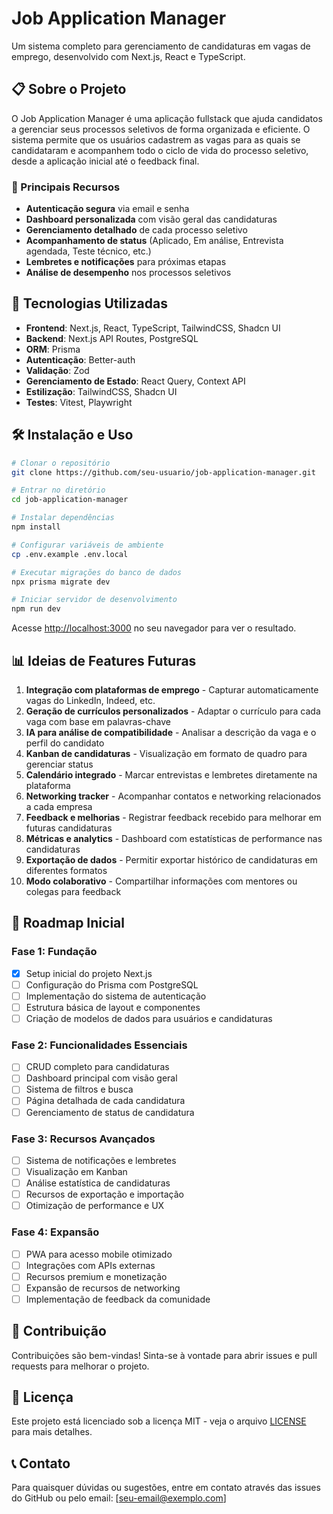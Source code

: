 # Job Application Manager

Um sistema completo para gerenciamento de candidaturas em vagas de emprego, desenvolvido com Next.js, React e TypeScript.

## 📋 Sobre o Projeto

O Job Application Manager é uma aplicação fullstack que ajuda candidatos a gerenciar seus processos seletivos de forma organizada e eficiente. O sistema permite que os usuários cadastrem as vagas para as quais se candidataram e acompanhem todo o ciclo de vida do processo seletivo, desde a aplicação inicial até o feedback final.

### 🔑 Principais Recursos

- **Autenticação segura** via email e senha
- **Dashboard personalizada** com visão geral das candidaturas
- **Gerenciamento detalhado** de cada processo seletivo
- **Acompanhamento de status** (Aplicado, Em análise, Entrevista agendada, Teste técnico, etc.)
- **Lembretes e notificações** para próximas etapas
- **Análise de desempenho** nos processos seletivos

## 🚀 Tecnologias Utilizadas

- **Frontend**: Next.js, React, TypeScript, TailwindCSS, Shadcn UI
- **Backend**: Next.js API Routes, PostgreSQL
- **ORM**: Prisma
- **Autenticação**: Better-auth
- **Validação**: Zod
- **Gerenciamento de Estado**: React Query, Context API
- **Estilização**: TailwindCSS, Shadcn UI
- **Testes**: Vitest, Playwright

## 🛠️ Instalação e Uso

```bash
# Clonar o repositório
git clone https://github.com/seu-usuario/job-application-manager.git

# Entrar no diretório
cd job-application-manager

# Instalar dependências
npm install

# Configurar variáveis de ambiente
cp .env.example .env.local

# Executar migrações do banco de dados
npx prisma migrate dev

# Iniciar servidor de desenvolvimento
npm run dev
```

Acesse [http://localhost:3000](http://localhost:3000) no seu navegador para ver o resultado.

## 📊 Ideias de Features Futuras

1. **Integração com plataformas de emprego** - Capturar automaticamente vagas do LinkedIn, Indeed, etc.
2. **Geração de currículos personalizados** - Adaptar o currículo para cada vaga com base em palavras-chave
3. **IA para análise de compatibilidade** - Analisar a descrição da vaga e o perfil do candidato
4. **Kanban de candidaturas** - Visualização em formato de quadro para gerenciar status
5. **Calendário integrado** - Marcar entrevistas e lembretes diretamente na plataforma
6. **Networking tracker** - Acompanhar contatos e networking relacionados a cada empresa
7. **Feedback e melhorias** - Registrar feedback recebido para melhorar em futuras candidaturas
8. **Métricas e analytics** - Dashboard com estatísticas de performance nas candidaturas
9. **Exportação de dados** - Permitir exportar histórico de candidaturas em diferentes formatos
10. **Modo colaborativo** - Compartilhar informações com mentores ou colegas para feedback

## 📝 Roadmap Inicial

### Fase 1: Fundação

- [x] Setup inicial do projeto Next.js
- [ ] Configuração do Prisma com PostgreSQL
- [ ] Implementação do sistema de autenticação
- [ ] Estrutura básica de layout e componentes
- [ ] Criação de modelos de dados para usuários e candidaturas

### Fase 2: Funcionalidades Essenciais

- [ ] CRUD completo para candidaturas
- [ ] Dashboard principal com visão geral
- [ ] Sistema de filtros e busca
- [ ] Página detalhada de cada candidatura
- [ ] Gerenciamento de status de candidatura

### Fase 3: Recursos Avançados

- [ ] Sistema de notificações e lembretes
- [ ] Visualização em Kanban
- [ ] Análise estatística de candidaturas
- [ ] Recursos de exportação e importação
- [ ] Otimização de performance e UX

### Fase 4: Expansão

- [ ] PWA para acesso mobile otimizado
- [ ] Integrações com APIs externas
- [ ] Recursos premium e monetização
- [ ] Expansão de recursos de networking
- [ ] Implementação de feedback da comunidade

## 🤝 Contribuição

Contribuições são bem-vindas! Sinta-se à vontade para abrir issues e pull requests para melhorar o projeto.

## 📄 Licença

Este projeto está licenciado sob a licença MIT - veja o arquivo [LICENSE](LICENSE) para mais detalhes.

## 📞 Contato

Para quaisquer dúvidas ou sugestões, entre em contato através das issues do GitHub ou pelo email: [seu-email@exemplo.com]
